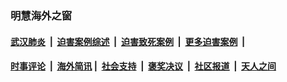 
### 明慧海外之窗

####  [武汉肺炎](indexes/365.md?t=02231800) &nbsp;|&nbsp;  [迫害案例综述](indexes/328.md?t=02231800) &nbsp;|&nbsp; [迫害致死案例](indexes/277.md?t=02231800)  &nbsp;|&nbsp; [更多迫害案例](indexes/81.md?t=02231800)  &nbsp;|&nbsp; 
####  [时事评论](indexes/19.md?t=02231800) &nbsp;|&nbsp; [海外简讯](indexes/245.md?t=02231800)&nbsp;|&nbsp;  [社会支持](indexes/140.md?t=02231800) &nbsp;|&nbsp; [褒奖决议](indexes/282.md?t=02231800) &nbsp;|&nbsp; [社区报道](indexes/91.md?t=02231800)  &nbsp;|&nbsp; [天人之间](indexes/78.md?t=02231800) 

